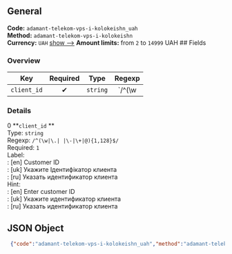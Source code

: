 ## General 
**Code:** `adamant-telekom-vps-i-kolokeishn_uah`  
**Method:** `adamant-telekom-vps-i-kolokeishn`  
**Currency:** `UAH` [show -->]() 
**Amount limits:** from `2`  to `14999`  UAH ## Fields 
### Overview 
|Key|Required|Type|Regexp| 
|:---:|:---:|:---:|:---:| 
|`client_id` |✔ |`string` |`/^(\w|\.| |\-|\+|@){1,128}$/` | 
 
### Details 
0 **`client_id` **  
Type: `string`  
Regexp: `/^(\w|\.| |\-|\+|@){1,128}$/`  
Required: `1`  
Label:  
: [en] Customer ID  
: [uk] Укажите Ідентифікатор клиента  
: [ru] Указать идентификатор клиента  
Hint:  
: [en] Enter customer ID  
: [uk] Укажите идентификатор клиента  
: [ru] Указать идентификатор клиента  
## JSON Object 
```json
 {"code":"adamant-telekom-vps-i-kolokeishn_uah","method":"adamant-telekom-vps-i-kolokeishn","currency":"UAH","fields":[{"key":"client_id","type":"string","label":{"en":"Customer ID","uk":"\u0423\u043a\u0430\u0436\u0438\u0442\u0435 \u0406\u0434\u0435\u043d\u0442\u0438\u0444\u0456\u043a\u0430\u0442\u043e\u0440 \u043a\u043b\u0438\u0435\u043d\u0442\u0430","ru":"\u0423\u043a\u0430\u0437\u0430\u0442\u044c \u0438\u0434\u0435\u043d\u0442\u0438\u0444\u0438\u043a\u0430\u0442\u043e\u0440 \u043a\u043b\u0438\u0435\u043d\u0442\u0430"},"regexp":"\/^(\\w|\\.| |\\-|\\+|@){1,128}$\/","required":true,"position":1,"hint":{"en":"Enter customer ID","uk":"\u0423\u043a\u0430\u0436\u0438\u0442\u0435 \u0438\u0434\u0435\u043d\u0442\u0438\u0444\u0438\u043a\u0430\u0442\u043e\u0440 \u043a\u043b\u0438\u0435\u043d\u0442\u0430","ru":"\u0423\u043a\u0430\u0437\u0430\u0442\u044c \u0438\u0434\u0435\u043d\u0442\u0438\u0444\u0438\u043a\u0430\u0442\u043e\u0440 \u043a\u043b\u0438\u0435\u043d\u0442\u0430"},"example":"12074"}],"amount_min":2,"amount_max":14999}```  
